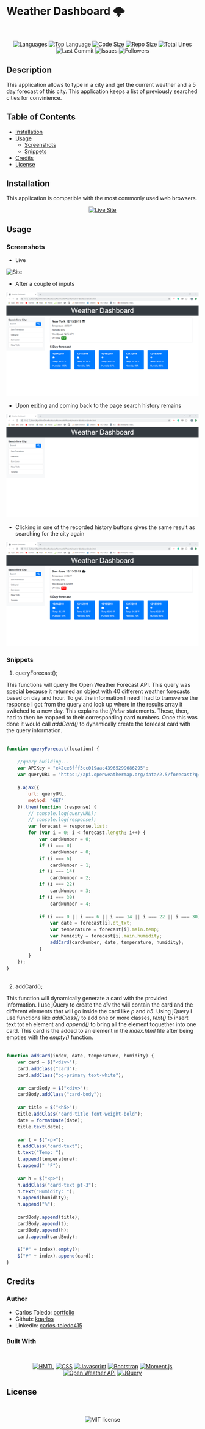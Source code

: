 # Weather Dashboard 🌩️

</br>
<p align="center">
    <img src="https://img.shields.io/github/languages/count/kqarlos/weather-dashboard?style=for-the-badge" alt="Languages" />
    <img src="https://img.shields.io/github/languages/top/kqarlos/weather-dashboard?style=for-the-badge" alt="Top Language" />
    <img src="https://img.shields.io/github/languages/code-size/kqarlos/weather-dashboard?style=for-the-badge" alt="Code Size" />
    <img src="https://img.shields.io/github/repo-size/kqarlos/weather-dashboard?style=for-the-badge" alt="Repo Size" />   
    <img src="https://img.shields.io/tokei/lines/github/kqarlos/weather-dashboard?style=for-the-badge" alt="Total Lines" />   
    <img src="https://img.shields.io/github/last-commit/kqarlos/weather-dashboard?style=for-the-badge" alt="Last Commit" />  
    <img src="https://img.shields.io/github/issues/kqarlos/weather-dashboard?style=for-the-badge" alt="Issues" />  
    <img src="https://img.shields.io/github/followers/kqarlos?style=social" alt="Followers" />  
</p>


## Description

This application allows to type in a city and get the current weather and a 5 day forecast of this city. This application keeps a list of previously searched cities for convinience.

## Table of Contents

* [Installation](#installation)
* [Usage](#usage)
    * [Screenshots](#screenshots)
    * [Snippets](#snippets)
* [Credits](#credits)
* [License](#license)


## Installation

This application is compatible with the most commonly used web browsers.

<p align="center">
    <a href="https://kqarlos.github.io/weather-dashboard"><img src="https://img.shields.io/badge/-👉 See Live Site-success?style=for-the-badge"  alt="Live Site" /></a>
</p>

## Usage

### Screenshots

- Live

![Site](assets/images/weather-live.gif)

- After a couple of inputs 

![Site](assets/images/2.png)


- Upon exiting and coming back to the page search history remains

![Site](assets/images/3.png)

- Clicking in one of the recorded history buttons gives the same result as searching for the city again

![Site](assets/images/4.png)



### Snippets


1. queryForecast();

This functions will query the Open Weather Forecast API. This query was special because it returned an object with 40 different weather forecasts based on day and hour. To get the information I need I had to transverse the response I got from the query and look up where in the results array it switched to a new day. This explains the _if/else_ statements. These, then, had to then be mapped to their corresponding card numbers. Once this was done it would call _addCard()_ to dynamically create the forecast card with the query information.

```javascript

function queryForecast(location) {

    //query building...
    var APIKey = "e42ce6fff3cc019aac43965299686295";
    var queryURL = "https://api.openweathermap.org/data/2.5/forecast?q=" + location + "&units=imperial&appid=" + APIKey;

    $.ajax({
        url: queryURL,
        method: "GET"
    }).then(function (response) {
        // console.log(queryURL);
        // console.log(response);
        var forecast = response.list;
        for (var i = 0; i < forecast.length; i++) {
            var cardNumber = 0;
            if (i === 0)
                cardNumber = 0;
            if (i === 6)
                cardNumber = 1;
            if (i === 14)
                cardNumber = 2;
            if (i === 22)
                cardNumber = 3;
            if (i === 30)
                cardNumber = 4;

            if (i === 0 || i === 6 || i === 14 || i === 22 || i === 30) {
                var date = forecast[i].dt_txt;
                var temperature = forecast[i].main.temp;
                var humidity = forecast[i].main.humidity;
                addCard(cardNumber, date, temperature, humidity);
            }
        }
    });
}
    
```


2. addCard();

This function will dynamically generate a card with the provided information. I use jQuery to create the _div_ the will contain the card and the different elements that will go inside the card like _p_ and _h5_. Using jQuery I use functions like _addClass()_ to add one or more classes, _text()_ to insert text tot eh element and _append()_ to bring all the element toguether into one card. This card is the added to an element in the _index.html_ file after being empties with the _empty()_ function.

```javascript

function addCard(index, date, temperature, humidity) {
    var card = $("<div>");
    card.addClass("card");
    card.addClass("bg-primary text-white");

    var cardBody = $("<div>");
    cardBody.addClass("card-body");

    var title = $("<h5>");
    title.addClass("card-title font-weight-bold");
    date = formatDate(date);
    title.text(date);

    var t = $("<p>");
    t.addClass("card-text");
    t.text("Temp: ");
    t.append(temperature);
    t.append(" °F");

    var h = $("<p>");
    h.addClass("card-text pt-3");
    h.text("Humidity: ");
    h.append(humidity);
    h.append("%");

    cardBody.append(title);
    cardBody.append(t);
    cardBody.append(h);
    card.append(cardBody);

    $("#" + index).empty();
    $("#" + index).append(card);
}

```

## Credits 

### Author

- Carlos Toledo: [portfolio](https://professional-portfolio2020.herokuapp.com/)
- Github: [kqarlos](https://www.github.com/kqarlos)
- LinkedIn: [carlos-toledo415](https://www.linkedin.com/in/carlos-toledo415/)


### Built With
    
</br>
<p align="center">
    <a href="https://developer.mozilla.org/en-US/docs/Web/HTML"><img src="https://img.shields.io/badge/-HTML-orange?style=for-the-badge"  alt="HMTL" /></a>
    <a href="https://developer.mozilla.org/en-US/docs/Web/CSS"><img src="https://img.shields.io/badge/-CSS-blue?style=for-the-badge" alt="CSS" /></a>
    <a href="https://www.javascript.com/"><img src="https://img.shields.io/badge/-Javascript-yellow?style=for-the-badge" alt="Javascript" /></a>
    <a href="https://getbootstrap.com/"><img src="https://img.shields.io/badge/-Bootstrap-blueviolet?style=for-the-badge" alt="Bootstrap" /></a>
    <a href="https://momentjs.com/docs/"><img src="https://img.shields.io/badge/-Moment.js-success?style=for-the-badge" alt="Moment.js" /></a>
    <a href="https://openweathermap.org/api"><img src="https://img.shields.io/badge/-Open Weather API-success?style=for-the-badge" alt="Open Weather API" /></a>
    <a href="https://jquery.com/"><img src="https://img.shields.io/badge/-JQuery-blue?style=for-the-badge" alt="JQuery" /></a>
</p>

## License

</br>
<p align="center">
    <img align="center" src="https://img.shields.io/github/license/kqarlos/weather-dashboard?style=for-the-badge" alt="MIT license" />
</p>